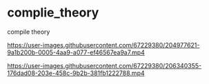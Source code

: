 # complie_theory
compile theory 



https://user-images.githubusercontent.com/67229380/204977621-9a1b200b-0005-4aa9-a077-ef46567ea9a7.mp4



https://user-images.githubusercontent.com/67229380/206340355-176dad08-203e-458c-9b2b-381fb1222788.mp4

